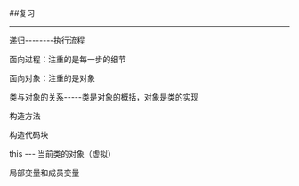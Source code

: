 ##复习

-------

递归--------执行流程

面向过程：注重的是每一步的细节

面向对象：注重的是对象

类与对象的关系-----类是对象的概括，对象是类的实现

构造方法

构造代码块

this --- 当前类的对象（虚拟）

局部变量和成员变量